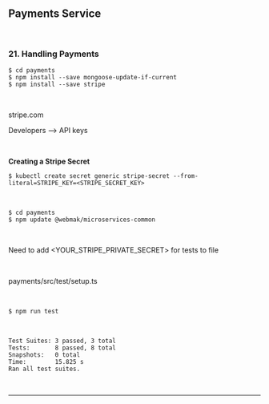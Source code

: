 
<br/>

## Payments Service

<br/>

### 21. Handling Payments

    $ cd payments
    $ npm install --save mongoose-update-if-current
    $ npm install --save stripe

<br/>

stripe.com

Developers --> API keys

<br/>

**Creating a Stripe Secret**

```
$ kubectl create secret generic stripe-secret --from-literal=STRIPE_KEY=<STRIPE_SECRET_KEY>
```

<br/>

    $ cd payments
    $ npm update @webmak/microservices-common

<br/>

Need to add <YOUR_STRIPE_PRIVATE_SECRET> for tests to file

<br/>

payments/src/test/setup.ts

<br/>

    $ npm run test

<br/>

```
Test Suites: 3 passed, 3 total
Tests:       8 passed, 8 total
Snapshots:   0 total
Time:        15.825 s
Ran all test suites.
```

<br/>

---

<br/>

